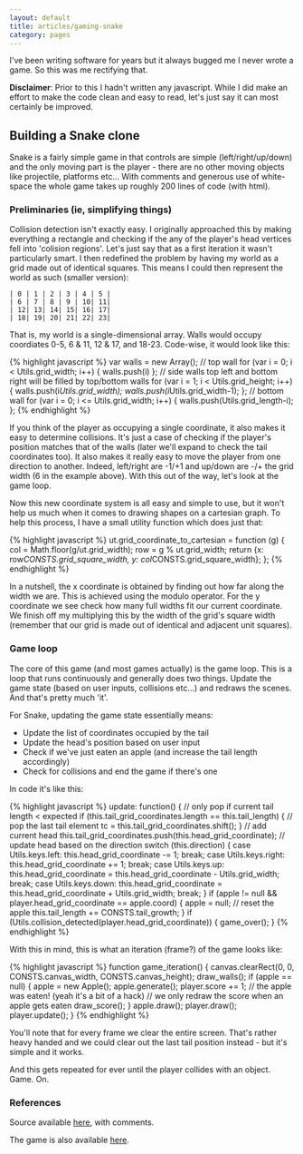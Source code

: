 ```yaml
---
layout: default
title: articles/gaming-snake
category: pages
---
```


I've been writing software for years but it always bugged me I never wrote a game. So this was me rectifying that.

__Disclaimer__: Prior to this I hadn't written any javascript. While I did make an effort to make the code clean and easy to read, let's just say it can most certainly be improved.

## Building a Snake clone ##

Snake is a fairly simple game in that controls are simple (left/right/up/down) and the only moving part is the player - there are no other moving objects like projectile, platforms etc... With comments and generous use of white-space the whole game takes up roughly 200 lines of code (with html).

### Preliminaries (ie, simplifying things) ###

Collision detection isn't exactly easy. I originally approached this by making everything a rectangle and checking if the any of the player's head vertices fell into 'colision regions'. Let's just say that as a first iteration it wasn't particularly smart. I then redefined the problem by having my world as a grid made out of identical squares. This means I could then represent the world as such (smaller version):


    | 0 | 1 | 2 | 3 | 4 | 5 |
    | 6 | 7 | 8 | 9 | 10| 11|
    | 12| 13| 14| 15| 16| 17|
    | 18| 19| 20| 21| 22| 23|


That is, my world is a single-dimensional array. Walls would occupy coordiates 0-5, 6 & 11, 12 & 17, and 18-23. Code-wise, it would look like this:

{% highlight javascript %}
    var walls = new Array();
    // top wall
    for (var i = 0; i < Utils.grid_width; i++) { walls.push(i) };
    // side walls top left and bottom right will be filled by top/bottom walls
    for (var i = 1; i < Utils.grid_height; i++) { walls.push(i*Utils.grid_width); walls.push(i*Utils.grid_width-1); };
    // bottom wall
    for (var i = 0; i <= Utils.grid_width; i++) { walls.push(Utils.grid_length-i); };
{% endhighlight %}

If you think of the player as occupying a single coordinate, it also makes it easy to determine collisions. It's just a case of checking if the player's position matches that of the walls (later we'll expand to check the tail coordinates too). It also makes it really easy to move the player from one direction to another. Indeed, left/right are -1/+1 and up/down are -/+ the grid width (6 in the example above). With this out of the way, let's look at the game loop.

Now this new coordinate system is all easy and simple to use, but it won't help us much when it comes to drawing shapes on a cartesian graph. To help this process, I have a small utility function which does just that:

{% highlight javascript %}
      ut.grid_coordinate_to_cartesian = function (g) {
        col = Math.floor(g/ut.grid_width);
        row = g % ut.grid_width;
        return {x: row*CONSTS.grid_square_width, y: col*CONSTS.grid_square_width};
      };
{% endhighlight %}

In a nutshell, the x coordinate is obtained by finding out how far along the width we are. This is achieved using the modulo operator. For the y coordinate we see check how many full widths fit our current coordinate. We finish off my multiplying this by the width of the grid's square width (remember that our grid is made out of identical and adjacent unit squares).

### Game loop ###

The core of this game (and most games actually) is the game loop. This is a loop that runs continuously and generally does two things. Update the game state (based on user inputs, collisions etc...) and redraws the scenes. And that's pretty much 'it'.

For Snake, updating the game state essentially means:
   * Update the list of coordinates occupied by the tail
   * Update the head's position based on user input
   * Check if we've just eaten an apple (and increase the tail length accordingly)
   * Check for collisions and end the game if there's one

In code it's like this:

{% highlight javascript %}
      update: function() {
        // only pop if current tail length < expected
        if (this.tail_grid_coordinates.length == this.tail_length) {
          // pop the last tail element
          tc = this.tail_grid_coordinates.shift();
        }
        // add current head
        this.tail_grid_coordinates.push(this.head_grid_coordinate);
        // update head based on the direction
        switch (this.direction) {
          case Utils.keys.left:
            this.head_grid_coordinate -= 1;
            break;
          case Utils.keys.right:
            this.head_grid_coordinate += 1;
            break;
          case Utils.keys.up:
            this.head_grid_coordinate = this.head_grid_coordinate - Utils.grid_width;
            break;
          case Utils.keys.down:
            this.head_grid_coordinate = this.head_grid_coordinate + Utils.grid_width;
            break;
        }
        if (apple != null && player.head_grid_coordinate == apple.coord) {
          apple = null; // reset the apple
          this.tail_length += CONSTS.tail_growth;
        }
        if (Utils.collision_detected(player.head_grid_coordinate)) {
          game_over();
        }
{% endhighlight %}

With this in mind, this is what an iteration (frame?) of the game looks like:

{% highlight javascript %}
    function game_iteration() {
      canvas.clearRect(0, 0, CONSTS.canvas_width, CONSTS.canvas_height);
      draw_walls();
      if (apple == null) {
        apple = new Apple();
        apple.generate();
        player.score += 1; // the apple was eaten! (yeah it's a bit of a hack)
        // we only redraw the score when an apple gets eaten
        draw_score();
      }
      apple.draw();
      player.draw();
      player.update();
    }
{% endhighlight %}

You'll note that for every frame we clear the entire screen. That's rather heavy handed and we could clear out the last tail position instead - but it's simple and it works.

And this gets repeated for ever until the player collides with an object. Game. On.

### References  ###

Source available [here](https://github.com/axiomiety/crashburn/blob/master/snake_js.html), with comments.

The game is also available [here](snake_js.html).
